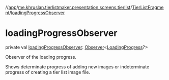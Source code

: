 //[app](../../../index.md)/[me.khruslan.tierlistmaker.presentation.screens.tierlist](../index.md)/[TierListFragment](index.md)/[loadingProgressObserver](loading-progress-observer.md)

# loadingProgressObserver

private val [loadingProgressObserver](loading-progress-observer.md): [Observer](https://developer.android.com/reference/kotlin/androidx/lifecycle/Observer.html)&lt;[LoadingProgress](../../me.khruslan.tierlistmaker.presentation.models/-loading-progress/index.md)?&gt;

Observer of the loading progress.

Shows determinate progress of adding new images or indeterminate progress of creating a tier list image file.
